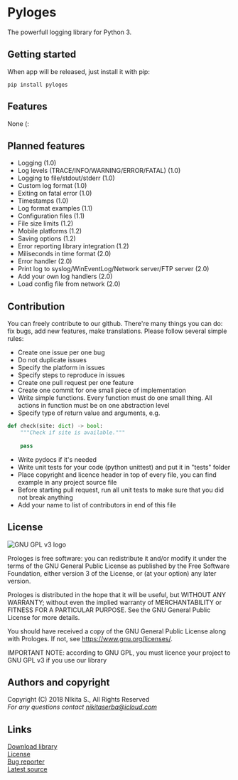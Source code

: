 # Pyloges
The powerfull logging library for Python 3.
## Getting started
When app will be released, just install it with pip:
```
pip install pyloges
```
## Features
None (:
## Planned features
* Logging (1.0)
* Log levels (TRACE/INFO/WARNING/ERROR/FATAL) (1.0)
* Logging to file/stdout/stderr (1.0)
* Custom log format (1.0)
* Exiting on fatal error (1.0)
* Timestamps (1.0)
* Log format examples (1.1)
* Configuration files (1.1)
* File size limits (1.2)
* Mobile platforms (1.2)
* Saving options (1.2)
* Error reporting library integration (1.2)
* Miliseconds in time format (2.0)
* Error handler (2.0)
* Print log to syslog/WinEventLog/Network server/FTP server (2.0)
* Add your own log handlers (2.0)
* Load config file from network (2.0)
## Contribution
You can freely contribute to our github. There're many things you can do: fix bugs, add new features, make translations. Please follow several simple rules:
* Create one issue per one bug
* Do not duplicate issues
* Specify the platform in issues
* Specify steps to reproduce in issues
* Create one pull request per one feature
* Create one commit for one small piece of implementation
* Write simple functions. Every function must do one small thing. All actions in function must be on one abstraction level
* Specify type of return value and arguments, e.g.
```python 
def check(site: dict) -> bool:
    """Check if site is available."""
    
    pass
```
* Write pydocs if it's needed
* Write unit tests for your code (python unittest) and put it in "tests" folder
* Place copyright and licence header in top of every file, you can find example in any project source file
* Before starting pull request, run all unit tests to make sure that you did not break anything
* Add your name to list of contributors in end of this file
## License
![GNU GPL v3 logo](https://www.gnu.org/graphics/gplv3-127x51.png)

Prologes is free software: you can redistribute it and/or modify
it under the terms of the GNU General Public License as published by
the Free Software Foundation, either version 3 of the License, or
(at your option) any later version.

Prologes is distributed in the hope that it will be useful,
but WITHOUT ANY WARRANTY; without even the implied warranty of
MERCHANTABILITY or FITNESS FOR A PARTICULAR PURPOSE.  See the
GNU General Public License for more details.

You should have received a copy of the GNU General Public License
along with Prologes.  If not, see <https://www.gnu.org/licenses/>.

IMPORTANT NOTE: according to GNU GPL, you must licence your project to GNU GPL v3 if you use our library
## Authors and copyright
Copyright (C) 2018 NIkita S., All Rights Reserved<br>
*For any questions contact <nikitaserba@icloud.com><br>*
## Links
[Download library](https://github.com/Nekit10/pyloges/releases)<br>
[License](https://github.com/Nekit10/pyloges/blob/master/LICENSE)<br>
[Bug reporter](https://github.com/Nekit10/pyloges/issues)<br>
[Latest source](https://github.com/Nekit10/pyloges/tree/develop)<br>

